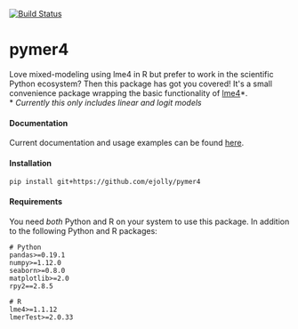 [![Build Status](https://travis-ci.org/ejolly/pymer4.svg?branch=master)](https://travis-ci.org/ejolly/pymer4)
# pymer4

Love mixed-modeling using lme4 in R but prefer to work in the scientific Python ecosystem? Then this package has got you covered! It's a small convenience package wrapping the basic functionality of [lme4](https://github.com/lme4/lme4)\*.  
\* *Currently this only includes linear and logit models*

#### Documentation
Current documentation and usage examples can be found [here](http://eshinjolly.com/pymer4/).

#### Installation

```
pip install git+https://github.com/ejolly/pymer4
```

#### Requirements <a name="requirements"></a>
You need *both* Python and R on your system to use this package. In addition to the following Python and R packages:
```
# Python
pandas>=0.19.1
numpy>=1.12.0
seaborn>=0.8.0
matplotlib>=2.0
rpy2==2.8.5

# R
lme4>=1.1.12
lmerTest>=2.0.33
```
